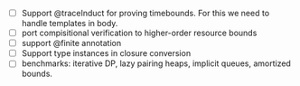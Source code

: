 - [ ] Support @traceInduct for proving timebounds. For this we need to handle templates in body.
- [ ] port compisitional verification to higher-order resource bounds
- [ ] support @finite annotation
- [ ] Support type instances in closure conversion
- [ ] benchmarks: iterative DP, lazy pairing heaps, implicit queues, amortized bounds.